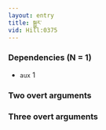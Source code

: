 ```yaml
---
layout: entry
title: སྒྱུར་
vid: Hill:0375
---
```

### Dependencies (N = 1)
* `aux` 1


### Two overt arguments


### Three overt arguments
